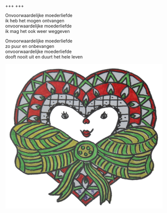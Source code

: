+++
+++

Onvoorwaardelijke moederliefde \
ik heb het mogen ontvangen \
onvoorwaardelijke moederliefde \
ik mag het ook weer weggeven

Onvoorwaardelijke moederliefde \
zo puur en onbevangen \
onvoorwaardelijke moederliefde \
dooft nooit uit en duurt het hele leven

![strik](strik.png)
